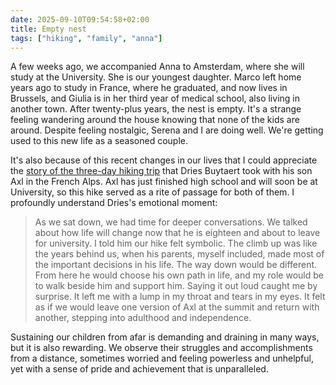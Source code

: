 ```yaml
---
date: 2025-09-10T09:54:58+02:00
title: Empty nest
tags: ["hiking", "family", "anna"]
---
```

A few weeks ago, we accompanied Anna to Amsterdam, where she will study at the University. She is our youngest daughter. Marco left home years ago to study in France, where he graduated, and now lives in Brussels, and Giulia is in her third year of medical school, also living in another town. After twenty-plus years, the nest is empty. It's a strange feeling wandering around the house knowing that none of the kids are around. Despite feeling nostalgic, Serena and I are doing well. We're getting used to this new life as a seasoned couple.

It's also because of this recent changes in our lives that I could appreciate the [story of the three-day hiking trip](https://dri.es/climbing-la-tournette-on-a-three-day-hike-near-lake-annecy) that Dries Buytaert took with his son Axl in the French Alps. Axl has just finished high school and will soon be at University, so this hike served as a rite of passage for both of them.
I profoundly understand Dries's emotional moment:

> As we sat down, we had time for deeper conversations. We talked about how life will change now that he is eighteen and about to leave for university. I told him our hike felt symbolic. The climb up was like the years behind us, when his parents, myself included, made most of the important decisions in his life. The way down would be different. From here he would choose his own path in life, and my role would be to walk beside him and support him. Saying it out loud caught me by surprise. It left me with a lump in my throat and tears in my eyes. It felt as if we would leave one version of Axl at the summit and return with another, stepping into adulthood and independence.

Sustaining our children from afar is demanding and draining in many ways, but it is also rewarding. We observe their struggles and accomplishments from a distance, sometimes worried and feeling powerless and unhelpful, yet with a sense of pride and achievement that is unparalleled.